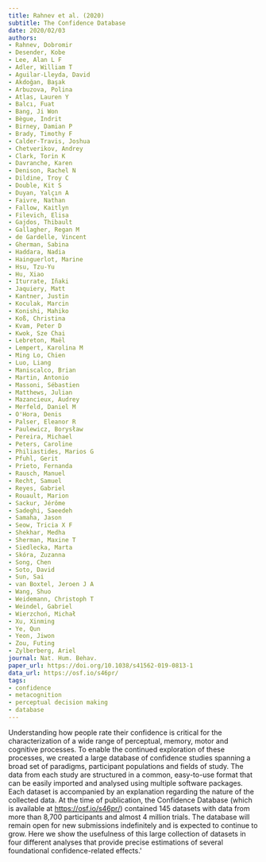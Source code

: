 ```yaml
---
title: Rahnev et al. (2020)
subtitle: The Confidence Database
date: 2020/02/03
authors:
- Rahnev, Dobromir
- Desender, Kobe
- Lee, Alan L F
- Adler, William T
- Aguilar-Lleyda, David
- Akdoğan, Başak
- Arbuzova, Polina
- Atlas, Lauren Y
- Balcı, Fuat
- Bang, Ji Won
- Bègue, Indrit
- Birney, Damian P
- Brady, Timothy F
- Calder-Travis, Joshua
- Chetverikov, Andrey
- Clark, Torin K
- Davranche, Karen
- Denison, Rachel N
- Dildine, Troy C
- Double, Kit S
- Duyan, Yalçın A
- Faivre, Nathan
- Fallow, Kaitlyn
- Filevich, Elisa
- Gajdos, Thibault
- Gallagher, Regan M
- de Gardelle, Vincent
- Gherman, Sabina
- Haddara, Nadia
- Hainguerlot, Marine
- Hsu, Tzu-Yu
- Hu, Xiao
- Iturrate, Iñaki
- Jaquiery, Matt
- Kantner, Justin
- Koculak, Marcin
- Konishi, Mahiko
- Koß, Christina
- Kvam, Peter D
- Kwok, Sze Chai
- Lebreton, Maël
- Lempert, Karolina M
- Ming Lo, Chien
- Luo, Liang
- Maniscalco, Brian
- Martin, Antonio
- Massoni, Sébastien
- Matthews, Julian
- Mazancieux, Audrey
- Merfeld, Daniel M
- O'Hora, Denis
- Palser, Eleanor R
- Paulewicz, Borysław
- Pereira, Michael
- Peters, Caroline
- Philiastides, Marios G
- Pfuhl, Gerit
- Prieto, Fernanda
- Rausch, Manuel
- Recht, Samuel
- Reyes, Gabriel
- Rouault, Marion
- Sackur, Jérôme
- Sadeghi, Saeedeh
- Samaha, Jason
- Seow, Tricia X F
- Shekhar, Medha
- Sherman, Maxine T
- Siedlecka, Marta
- Skóra, Zuzanna
- Song, Chen
- Soto, David
- Sun, Sai
- van Boxtel, Jeroen J A
- Wang, Shuo
- Weidemann, Christoph T
- Weindel, Gabriel
- Wierzchoń, Michał
- Xu, Xinming
- Ye, Qun
- Yeon, Jiwon
- Zou, Futing
- Zylberberg, Ariel
journal: Nat. Hum. Behav.
paper_url: https://doi.org/10.1038/s41562-019-0813-1
data_url: https://osf.io/s46pr/
tags:
- confidence
- metacognition
- perceptual decision making
- database
---
```

Understanding how people rate their confidence is critical for the characterization of a wide range of perceptual, memory, motor and cognitive processes. To enable the continued exploration of these processes, we created a large database of confidence studies spanning a broad set of paradigms, participant populations and fields of study. The data from each study are structured in a common, easy-to-use format that can be easily imported and analysed using multiple software packages. Each dataset is accompanied by an explanation regarding the nature of the collected data. At the time of publication, the Confidence Database (which is available at https://osf.io/s46pr/) contained 145 datasets with data from more than 8,700 participants and almost 4 million trials. The database will remain open for new submissions indefinitely and is expected to continue to grow. Here we show the usefulness of this large collection of datasets in four different analyses that provide precise estimations of several foundational confidence-related effects.'
